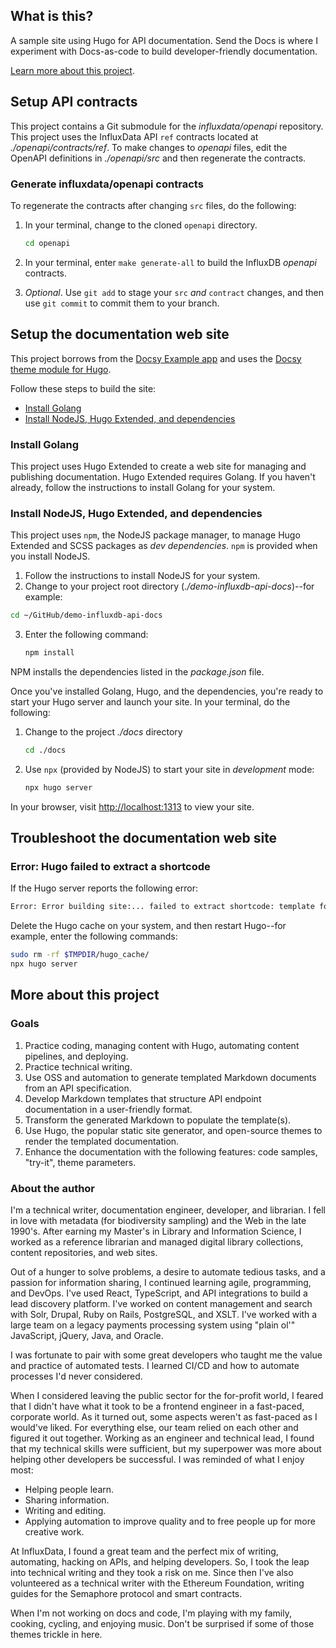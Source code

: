 ## What is this?

A sample site using Hugo for API documentation.
Send the Docs is where I experiment with Docs-as-code to build developer-friendly documentation.

[Learn more about this project](#more-about-this-project).

## Setup API contracts

This project contains a Git submodule for the *influxdata/openapi* repository.
This project uses the InfluxData API `ref` contracts located at *./openapi/contracts/ref*.
To make changes to *openapi* files, edit the OpenAPI definitions in *./openapi/src* and then
regenerate the contracts.

### Generate influxdata/openapi contracts

To regenerate the contracts after changing `src` files, do the following:

1. In your terminal, change to the cloned `openapi` directory.
   
   ```sh
   cd openapi
   ```

2. In your terminal, enter `make generate-all` to build the InfluxDB *openapi* contracts.
3. *Optional*. Use `git add` to stage your `src` *and* `contract` changes, and then use `git commit` to commit them to your branch.

## Setup the documentation web site

This project borrows from the [Docsy Example app]() and uses the [Docsy theme module for Hugo]().

Follow these steps to build the site:

- [Install Golang](#install-golang)
- [Install NodeJS, Hugo Extended, and dependencies](#install-nodejs-hugo-extended-and-dependencies)

### Install Golang

This project uses Hugo Extended to create a web site for managing and publishing documentation.
Hugo Extended requires Golang. If you haven't already, follow the instructions to install Golang for your system.

### Install NodeJS, Hugo Extended, and dependencies

This project uses `npm`, the NodeJS package manager, to manage Hugo Extended and SCSS packages as *dev dependencies*. `npm` is provided when you install NodeJS.

1. Follow the instructions to install NodeJS for your system.
2. Change to your project root directory (*./demo-influxdb-api-docs*)--for example:

  ```sh
  cd ~/GitHub/demo-influxdb-api-docs
  ```

3. Enter the following command:

   ```sh
   npm install
   ```

NPM installs the dependencies listed in the *package.json* file.

Once you've installed Golang, Hugo, and the dependencies, you're ready to start your Hugo server
and launch your site.
In your terminal, do the following:

1. Change to the project *./docs* directory
   
   ```sh
   cd ./docs
   ```
2. Use `npx` (provided by NodeJS) to start your site in *development* mode:
   
   ```sh
   npx hugo server
   ```

In your browser, visit <http://localhost:1313> to view your site.

## Troubleshoot the documentation web site

### Error: Hugo failed to extract a shortcode

If the Hugo server reports the following error:

```sh
Error: Error building site:... failed to extract shortcode: template for shortcode "blocks/cover" not found
```

Delete the Hugo cache on your system, and then restart Hugo--for example, enter the following commands:

```sh
sudo rm -rf $TMPDIR/hugo_cache/
npx hugo server  
```

## More about this project

### Goals

<ol>
   <li>Practice coding, managing content with Hugo, automating content pipelines, and deploying.</li>
   <li>Practice technical writing.</li>
   <li>
   Use OSS and automation to generate templated Markdown documents from an API specification.
   </li>
   <li>Develop Markdown templates that structure API endpoint documentation in a user-friendly format.</li>
   <li>Transform the generated Markdown to populate the template(s).</li>
   <li>
   Use Hugo, the popular static site generator, and open-source themes to render the templated documentation.
   </li>
   <li>
   Enhance the documentation with the following features: code samples, "try-it", theme parameters.
   </li>
</ol>

### About the author

I'm a technical writer, documentation engineer, developer, and librarian.
I fell in love with metadata (for biodiversity sampling) and the Web in the late 1990's.
After earning my Master's in Library and Information Science, I worked as a reference librarian and managed digital library collections, content repositories, and web sites.

Out of a hunger to solve problems, a desire to automate tedious tasks, and a passion for information sharing, I continued learning agile, programming, and DevOps.
I've used React, TypeScript, and API integrations to build a lead discovery platform. 
I've worked on content management and search with Solr, Drupal, Ruby on Rails, PostgreSQL, and XSLT.
I've worked with a large team on a legacy payments processing system using "plain ol'" JavaScript, jQuery, Java, and Oracle.

I was fortunate to pair with some great developers who taught me the value and practice
of automated tests.
I learned CI/CD and how to automate processes I'd never considered.

When I considered leaving the public sector for the for-profit world, I feared that I didn't have
what it took to be a frontend engineer in a fast-paced, corporate world.
As it turned out, some aspects weren't as fast-paced as I would've liked.
For everything else, our team relied on each other and figured it out together.
Working as an engineer and technical lead, I found that my technical skills were sufficient, 
but my superpower was more about helping other developers be successful.
I was reminded of what I enjoy most:

- Helping people learn.
- Sharing information.
- Writing and editing.
- Applying automation to improve quality and to free people up for more creative work.

At InfluxData, I found a great team and the perfect mix of writing, automating, hacking on APIs, and helping developers.
So, I took the leap into technical writing and they took a risk on me.
Since then I've also volunteered as a technical writer with the Ethereum Foundation, writing guides for the Semaphore protocol and smart contracts.

When I'm not working on docs and code, I'm playing with my family, cooking, cycling, and enjoying music.
Don't be surprised if some of those themes trickle in here.
